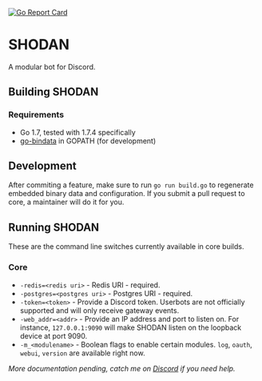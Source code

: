 [![Go Report Card](https://goreportcard.com/badge/github.com/innovandalism/shodan)](https://goreportcard.com/report/github.com/innovandalism/shodan)

# SHODAN

A modular bot for Discord.

## Building SHODAN

### Requirements

* Go 1.7, tested with 1.7.4 specifically
* [go-bindata](https://github.com/jteeuwen/go-bindata) in GOPATH (for development)

## Development

After commiting a feature, make sure to run `go run build.go` to regenerate embedded binary data and configuration. If you submit a pull request to core, a maintainer will do it for you.

## Running SHODAN

These are the command line switches currently available in core builds.

### Core

* `-redis=<redis uri>` - Redis URI - required.
* `-postgres=<postgres uri>` - Postgres URI - required.
* `-token=<token>` - Provide a Discord token. Userbots are not officially supported and will only receive gateway events.
* `-web_addr=<addr>` - Provide an IP address and port to listen on. For instance, `127.0.0.1:9090` will make SHODAN listen on the loopback device at port 9090.
* `-m_<modulename>` - Boolean flags to enable certain modules. `log`, `oauth`, `webui`, `version` are available right now.

*More documentation pending, catch me on [Discord](https://discord.gg/cbnJd) if you need help.*